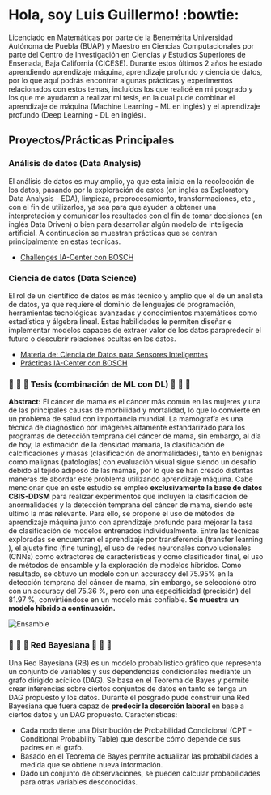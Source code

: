 # Hola, soy Luis Guillermo! :bowtie:

Licenciado en Matemáticas por parte de la Benemérita Universidad Autónoma de Puebla (BUAP) y Maestro en Ciencias Computacionales por parte del Centro de Investigación en Ciencias y Estudios Superiores de Ensenada, Baja California (CICESE). Durante estos últimos 2 años he estado aprendiendo aprendizaje máquina, aprendizaje profundo y ciencia de datos, por lo que aquí podrás encontrar algunas prácticas y experimentos relacionados con estos temas, incluídos los que realicé en mi posgrado y los que me ayudaron a realizar mi tesis, en la cual pude combinar el aprendizaje de máquina (Machine Learning - ML en inglés) y el aprendizaje profundo (Deep Learning - DL en inglés).

## Proyectos/Prácticas Principales

### Análisis de datos (Data Analysis)
El análisis de datos es muy amplio, ya que esta inicia en la recolección de los datos, pasando por la exploración de estos (en inglés es Exploratory Data Analysis - EDA), limpieza, preprocesamiento, transformaciones, etc., con el fin de utilizarlos, ya sea para que ayuden a obtener una interpretación y comunicar los resultados con el fin de tomar decisiones (en inglés Data Driven) o bien para desarrollar algún modelo de inteligecia artificial. A continuación se muestran prácticas que se centran principalmente en estas técnicas.

* [Challenges IA-Center con BOSCH](https://github.com/LuisGuillermoRL/Challenges_IA_Center)

 ### Ciencia de datos (Data Science)
El rol de un científico de datos es más técnico y amplio que el de un analista de datos, ya que requiere el dominio de lenguajes de programación, herramientas tecnológicas avanzadas y conocimientos matemáticos como estadística y álgebra lineal. Estas habilidades le permiten diseñar e implementar modelos capaces de extraer valor de los datos parapredecir el futuro o descubrir relaciones ocultas en los datos.

* [Materia de: Ciencia de Datos para Sensores Inteligentes](https://github.com/LuisGuillermoRL/Practicas_CDSI)
* [Prácticas IA-Center con BOSCH](https://github.com/LuisGuillermoRL/Challenges_IA-Center-ML)

### :wrench: :nut_and_bolt: :hammer: Tesis (combinación de ML con DL) :wrench: :nut_and_bolt: :hammer:
**Abstract:** El cáncer de mama es el cáncer más común en las mujeres y una de las principales causas de morbilidad y mortalidad, lo que lo convierte en un problema de salud con importancia mundial. La mamografía es una técnica de diagnóstico por imágenes altamente estandarizado para los programas de detección temprana del cáncer de mama, sin embargo, al día de hoy, la estimación de la densidad mamaria, la clasificación de calcificaciones y masas (clasificación de anormalidades), tanto en benignas como malignas (patologías) con evaluación visual sigue siendo un desafío debido al tejido adiposo de las mamas, por lo que se han creado distintas maneras de abordar este problema utilizando aprendizaje máquina. Cabe mencionar que en este estudio se empleó **exclusivamente la base de datos CBIS-DDSM** para realizar experimentos que
incluyen la clasificación de anormalidades y la detección temprana del cáncer de mama, siendo este último la más relevante. Para ello, se propone el uso de métodos de aprendizaje máquina junto con aprendizaje profundo para mejorar la tasa de clasificación de modelos entrenados individualmente. Entre las técnicas exploradas se encuentran el aprendizaje por transferencia (transfer learning ), el ajuste fino (fine tuning), el uso de redes neuronales convolucionales (CNNs) como extractores de características y como clasificador final, el uso de métodos de ensamble y la exploración de modelos híbridos. Como resultado, se obtuvo un modelo con un accuraccy del 75.95% en la detección temprana del cáncer de mama, sin embargo, se seleccionó otro con un accuracy del 75.36 %, pero con una especificidad (precisión) del 81.97 %, convirtiéndose en un modelo más confiable. **Se muestra un modelo híbrido a continuación.**

![Ensamble](https://github.com/user-attachments/assets/ad6982fd-f19f-49fc-be95-e56979d741de)

### :wrench: :nut_and_bolt: :hammer: Red Bayesiana :wrench: :nut_and_bolt: :hammer:

Una Red Bayesiana (RB) es un modelo probabilístico gráfico que representa un conjunto de variables y sus dependencias condicionales mediante un grafo dirigido acíclico (DAG). Se basa en el Teorema de Bayes y permite crear inferencias sobre ciertos conjuntos de datos en tanto se tenga un DAG propuesto y los datos. Durante el posgrado pude construir una Red Bayesiana que fuera capaz de **predecir la deserción laboral** en base a ciertos datos y un DAG propuesto. Características:
- Cada nodo tiene una Distribución de Probabilidad Condicional (CPT - Conditional Probability Table) que describe cómo depende de sus padres en el grafo.
- Basado en el Teorema de Bayes permite actualizar las probabilidades a medida que se obtiene nueva información.
- Dado un conjunto de observaciones, se pueden calcular probabilidades para otras variables desconocidas.


